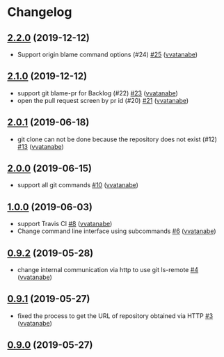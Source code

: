 # Changelog

## [2.2.0](https://github.com/vvatanabe/gitb/compare/2.1.0...2.2.0) (2019-12-12)

* Support origin blame command options (#24) [#25](https://github.com/vvatanabe/gitb/pull/25) ([vvatanabe](https://github.com/vvatanabe))

## [2.1.0](https://github.com/vvatanabe/gitb/compare/2.0.1...2.1.0) (2019-12-12)

* support git blame-pr for Backlog (#22) [#23](https://github.com/vvatanabe/gitb/pull/23) ([vvatanabe](https://github.com/vvatanabe))
* open the pull request screen by pr id (#20) [#21](https://github.com/vvatanabe/gitb/pull/21) ([vvatanabe](https://github.com/vvatanabe))

## [2.0.1](https://github.com/vvatanabe/gitb/compare/2.0.0...2.0.1) (2019-06-18)

* git clone can not be done because the repository does not exist (#12) [#13](https://github.com/vvatanabe/gitb/pull/13) ([vvatanabe](https://github.com/vvatanabe))

## [2.0.0](https://github.com/vvatanabe/gitb/compare/1.0.0...2.0.0) (2019-06-15)

* support all git commands [#10](https://github.com/vvatanabe/gitb/pull/10) ([vvatanabe](https://github.com/vvatanabe))

## [1.0.0](https://github.com/vvatanabe/gitb/compare/0.9.2...1.0.0) (2019-06-03)

* support Travis CI [#8](https://github.com/vvatanabe/gitb/pull/8) ([vvatanabe](https://github.com/vvatanabe))
* Change command line interface using subcommands [#6](https://github.com/vvatanabe/gitb/pull/6) ([vvatanabe](https://github.com/vvatanabe))

## [0.9.2](https://github.com/vvatanabe/gitb/compare/0.9.1...0.9.2) (2019-05-28)

* change internal communication via http to use git ls-remote [#4](https://github.com/vvatanabe/gitb/pull/4) ([vvatanabe](https://github.com/vvatanabe))

## [0.9.1](https://github.com/vvatanabe/gitb/compare/0.9.0...0.9.1) (2019-05-27)

* fixed the process to get the URL of repository obtained via HTTP [#3](https://github.com/vvatanabe/gitb/pull/3) ([vvatanabe](https://github.com/vvatanabe))

## [0.9.0](https://github.com/vvatanabe/gitb/compare/0.0.0...0.9.0) (2019-05-27)

